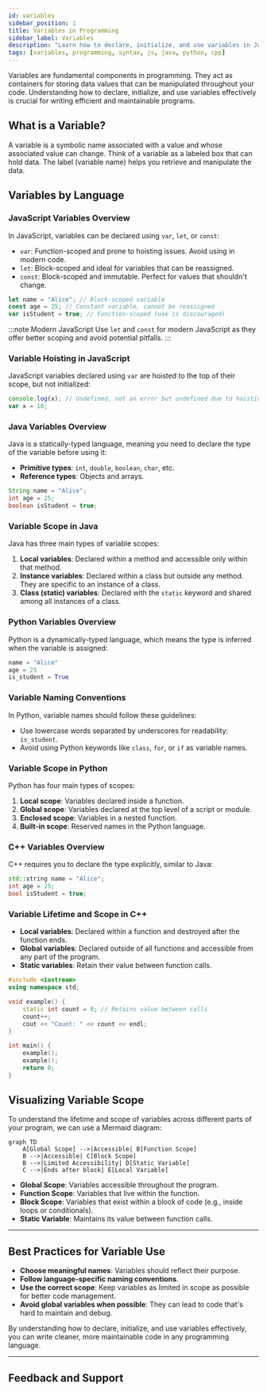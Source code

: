 ```yaml
---
id: variables
sidebar_position: 1
title: Variables in Programming
sidebar_label: Variables
description: "Learn how to declare, initialize, and use variables in JavaScript, Java, Python, and C++. Understand the scope, types, and best practices for using variables effectively."
tags: [variables, programming, syntax, js, java, python, cpp]
---
```


Variables are fundamental components in programming. They act as containers for storing data values that can be manipulated throughout your code. Understanding how to declare, initialize, and use variables effectively is crucial for writing efficient and maintainable programs.

## What is a Variable?

A variable is a symbolic name associated with a value and whose associated value can change. Think of a variable as a labeled box that can hold data. The label (variable name) helps you retrieve and manipulate the data.

<Ads />

## Variables by Language

<Tabs>
  <TabItem value="javascript" label="JavaScript" default>

### JavaScript Variables Overview

In JavaScript, variables can be declared using `var`, `let`, or `const`:

- `var`: Function-scoped and prone to hoisting issues. Avoid using in modern code.
- `let`: Block-scoped and ideal for variables that can be reassigned.
- `const`: Block-scoped and immutable. Perfect for values that shouldn't change.

```js title="Declaring variables in JavaScript"
let name = "Alice"; // Block-scoped variable
const age = 25; // Constant variable, cannot be reassigned
var isStudent = true; // Function-scoped (use is discouraged)
```

:::note Modern JavaScript
Use `let` and `const` for modern JavaScript as they offer better scoping and avoid potential pitfalls.
:::

### Variable Hoisting in JavaScript

JavaScript variables declared using `var` are hoisted to the top of their scope, but not initialized:

```js title="Variable hoisting"
console.log(x); // Undefined, not an error but undefined due to hoisting
var x = 10;
```

  </TabItem>

  <TabItem value="java" label="Java">

### Java Variables Overview

Java is a statically-typed language, meaning you need to declare the type of the variable before using it:

- **Primitive types**: `int`, `double`, `boolean`, `char`, etc.
- **Reference types**: Objects and arrays.

```java title="Declaring variables in Java"
String name = "Alice";
int age = 25;
boolean isStudent = true;
```

### Variable Scope in Java

Java has three main types of variable scopes:
1. **Local variables**: Declared within a method and accessible only within that method.
2. **Instance variables**: Declared within a class but outside any method. They are specific to an instance of a class.
3. **Class (static) variables**: Declared with the `static` keyword and shared among all instances of a class.

  </TabItem>

  <TabItem value="python" label="Python">

### Python Variables Overview

Python is a dynamically-typed language, which means the type is inferred when the variable is assigned:

```python title="Declaring variables in Python"
name = "Alice"
age = 25
is_student = True
```

### Variable Naming Conventions

In Python, variable names should follow these guidelines:
- Use lowercase words separated by underscores for readability: `is_student`.
- Avoid using Python keywords like `class`, `for`, or `if` as variable names.

### Variable Scope in Python

Python has four main types of scopes:
1. **Local scope**: Variables declared inside a function.
2. **Global scope**: Variables declared at the top level of a script or module.
3. **Enclosed scope**: Variables in a nested function.
4. **Built-in scope**: Reserved names in the Python language.

  </TabItem>

  <TabItem value="cpp" label="C++">

### C++ Variables Overview

C++ requires you to declare the type explicitly, similar to Java:

```cpp title="Declaring variables in C++"
std::string name = "Alice";
int age = 25;
bool isStudent = true;
```

### Variable Lifetime and Scope in C++

- **Local variables**: Declared within a function and destroyed after the function ends.
- **Global variables**: Declared outside of all functions and accessible from any part of the program.
- **Static variables**: Retain their value between function calls.

```cpp title="Static variable"
#include <iostream>
using namespace std;

void example() {
    static int count = 0; // Retains value between calls
    count++;
    cout << "Count: " << count << endl;
}

int main() {
    example();
    example();
    return 0;
}
```

  </TabItem>
</Tabs>

<AdsComponent />

## Visualizing Variable Scope

To understand the lifetime and scope of variables across different parts of your program, we can use a Mermaid diagram:

```mermaid
graph TD
    A[Global Scope] -->|Accessible| B[Function Scope]
    B -->|Accessible| C[Block Scope]
    B -->|Limited Accessibility| D[Static Variable]
    C -->|Ends after block| E[Local Variable]
```

- **Global Scope**: Variables accessible throughout the program.
- **Function Scope**: Variables that live within the function.
- **Block Scope**: Variables that exist within a block of code (e.g., inside loops or conditionals).
- **Static Variable**: Maintains its value between function calls.

---

## Best Practices for Variable Use

- **Choose meaningful names**: Variables should reflect their purpose.
- **Follow language-specific naming conventions**.
- **Use the correct scope**: Keep variables as limited in scope as possible for better code management.
- **Avoid global variables when possible**: They can lead to code that's hard to maintain and debug.

By understanding how to declare, initialize, and use variables effectively, you can write cleaner, more maintainable code in any programming language.

---

<h2 className="text-center">Feedback and Support</h2>

<GiscusComponent />